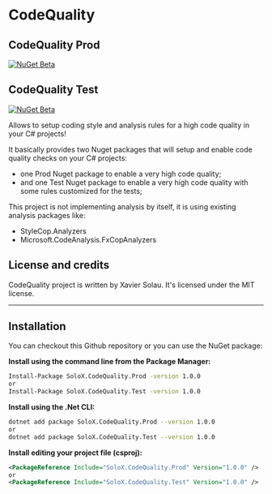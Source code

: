 # CodeQuality

## CodeQuality Prod
[![NuGet Beta](https://img.shields.io/nuget/vpre/SoloX.CodeQuality.Prod.svg)](https://www.nuget.org/packages/SoloX.CodeQuality.Prod)

## CodeQuality Test
[![NuGet Beta](https://img.shields.io/nuget/vpre/SoloX.CodeQuality.Test.svg)](https://www.nuget.org/packages/SoloX.CodeQuality.Test)

Allows to setup coding style and analysis rules for a high code quality in your C# projects!

It basically provides two Nuget packages that will setup and enable code quality checks on your C# projects:
* one Prod Nuget package to enable a very high code quality;
* and one Test Nuget package to enable a very high code quality with some rules customized for the tests;

This project is not implementing analysis by itself, it is using existing analysis packages like:
* StyleCop.Analyzers
* Microsoft.CodeAnalysis.FxCopAnalyzers

## License and credits

CodeQuality project is written by Xavier Solau. It's licensed under the MIT license.

 * * *

## Installation

You can checkout this Github repository or you can use the NuGet package:

**Install using the command line from the Package Manager:**
```bash
Install-Package SoloX.CodeQuality.Prod -version 1.0.0
or
Install-Package SoloX.CodeQuality.Test -version 1.0.0
```

**Install using the .Net CLI:**
```bash
dotnet add package SoloX.CodeQuality.Prod --version 1.0.0
or
dotnet add package SoloX.CodeQuality.Test --version 1.0.0
```

**Install editing your project file (csproj):**
```xml
<PackageReference Include="SoloX.CodeQuality.Prod" Version="1.0.0" />
or
<PackageReference Include="SoloX.CodeQuality.Test" Version="1.0.0" />
```
